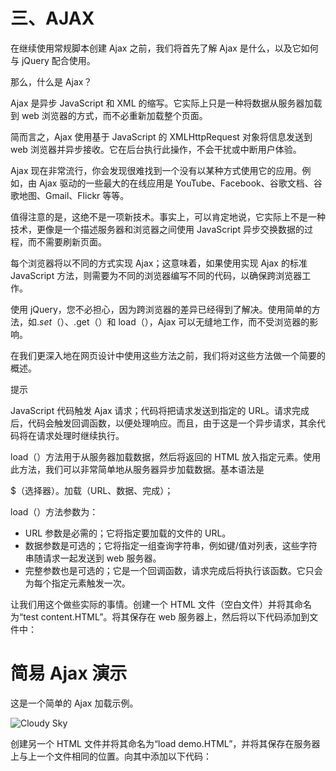 # 三、AJAX

在继续使用常规脚本创建 Ajax 之前，我们将首先了解 Ajax 是什么，以及它如何与 jQuery 配合使用。

那么，什么是 Ajax？

Ajax 是异步 JavaScript 和 XML 的缩写。它实际上只是一种将数据从服务器加载到 web 浏览器的方式，而不必重新加载整个页面。

简而言之，Ajax 使用基于 JavaScript 的 XMLHttpRequest 对象将信息发送到 web 浏览器并异步接收。它在后台执行此操作，不会干扰或中断用户体验。

Ajax 现在非常流行，你会发现很难找到一个没有以某种方式使用它的应用。例如，由 Ajax 驱动的一些最大的在线应用是 YouTube、Facebook、谷歌文档、谷歌地图、Gmail、Flickr 等等。

值得注意的是，这绝不是一项新技术。事实上，可以肯定地说，它实际上不是一种技术，更像是一个描述服务器和浏览器之间使用 JavaScript 异步交换数据的过程，而不需要刷新页面。

每个浏览器将以不同的方式实现 Ajax；这意味着，如果使用实现 Ajax 的标准 JavaScript 方法，则需要为不同的浏览器编写不同的代码，以确保跨浏览器工作。

使用 jQuery，您不必担心，因为跨浏览器的差异已经得到了解决。使用简单的方法，如$.set（）、$.get（）和 load（），Ajax 可以无缝地工作，而不受浏览器的影响。

在我们更深入地在网页设计中使用这些方法之前，我们将对这些方法做一个简要的概述。

提示

JavaScript 代码触发 Ajax 请求；代码将把请求发送到指定的 URL。请求完成后，代码会触发回调函数，以便处理响应。而且，由于这是一个异步请求，其余代码将在请求处理时继续执行。

load（）方法用于从服务器加载数据，然后将返回的 HTML 放入指定元素。使用此方法，我们可以非常简单地从服务器异步加载数据。基本语法是

$（选择器）。加载（URL、数据、完成）；

load（）方法参数为：

*   URL 参数是必需的；它将指定要加载的文件的 URL。
*   数据参数是可选的；它将指定一组查询字符串，例如键/值对列表，这些字符串随请求一起发送到 web 服务器。
*   完整参数也是可选的；它是一个回调函数，请求完成后将执行该函数。它只会为每个指定元素触发一次。

让我们用这个做些实际的事情。创建一个 HTML 文件（空白文件）并将其命名为“test content.HTML”。将其保存在 web 服务器上，然后将以下代码添加到文件中：

# 简易 Ajax 演示

这是一个简单的 Ajax 加载示例。

![Cloudy Sky](img/sky.jpg)

创建另一个 HTML 文件并将其命名为“load demo.HTML”，并将其保存在服务器上与上一个文件相同的位置。向其中添加以下代码：

<title>jQuery 加载（）演示</title>